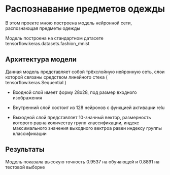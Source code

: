 # Распознавание предметов одежды

В этом проекте мною построена модель нейронной сети, распознающая предметы одежды

Модель построена на стандартном датасете tensorflow.keras.datasets.fashion_mnist

## Архитектура модели

Данная модель представляет собой трёхслойную нейронную сеть, слои которой связаны средством линейного стека ( tensorflow.keras.Sequential )

- Входной слой имеет форму 28x28, под размер входного изображения

- Внутренний слой состоит из 128 нейронов с функцией активации relu

- Выходной слой представляет 10-значный вектор, размерность которого равна количеству групп классификации, индекс максимального значения выходного вектроа равен индексу группы классификации

## Результаты

Модель показала высокую точность 0.9537 на обучающей и 0.8891 на тестовой выборке